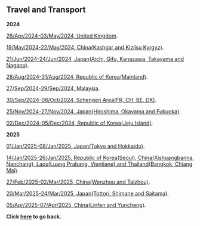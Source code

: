 ## Travel and Transport

**2024**

[26/Apr/2024-03/May/2024, United Kingdom](https://wqgcx.github.io/transport/20240426UK).

[19/May/2024-22/May/2024, China(Kashgar and Kizilsu Kyrgyz)](https://wqgcx.github.io/transport/20240519CN).

[21/Jun/2024-24/Jun/2024, Japan(Aichi, Gifu, Kanazawa, Takayama and Nagano)](https://wqgcx.github.io/transport/20240621JP).

[28/Aug/2024-31/Aug/2024, Republic of Korea(Mainland)](https://wqgcx.github.io/transport/20240828KR).

[27/Sep/2024-29/Sep/2024, Malaysia](https://wqgcx.github.io/transport/20240927MYS).

[30/Sep/2024-08/Oct/2024, Schengen Area(FR, CH, BE, DK)](https://wqgcx.github.io/transport/20240930EU).

[25/Nov/2024-27/Nov/2024, Japan(Hiroshima, Okayama and Fukuoka)](https://wqgcx.github.io/transport/20241125JP).

[02/Dec/2024-05/Dec/2024, Republic of Korea(Jeju Island)](https://wqgcx.github.io/transport/20241202KR).

**2025**

[01/Jan/2025-08/Jan/2025, Japan(Tokyo and Hokkaido)](https://wqgcx.github.io/transport/20250101JP).

[14/Jan/2025-26/Jan/2025, Republic of Korea(Seoul), China(Xishuangbanna, Nanchang), Laos(Luang Prabang, Vientiane) and Thailand(Bangkok, Chiang Mai)](https://wqgcx.github.io/transport/20250114ASIA).

[27/Feb/2025-02/Mar/2025, China(Wenzhou and Taizhou)](https://wqgcx.github.io/transport/20250227CN).

[20/Mar/2025-24/Mar/2025, Japan(Tottori, Shimane and Saitama)](https://wqgcx.github.io/transport/20250320JP).

[05/Apr/2025-07/Apr/2025, China(Linfen and Yuncheng)](https://wqgcx.github.io/transport/20250405CN).

**Click [here](https://wqgcx.github.io/) to go back.**
